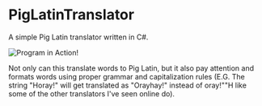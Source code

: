 # PigLatinTranslator
A simple Pig Latin translator written in C#.

![Program in Action!](https://imgur.com/YpCWjFq.png)

Not only can this translate words to Pig Latin, but it also pay attention and formats words using proper grammar and capitalization rules (E.G. The string "Horay!" will get translated as "Orayhay!" instead of oray!""H like some of the other translators I've seen online do).
